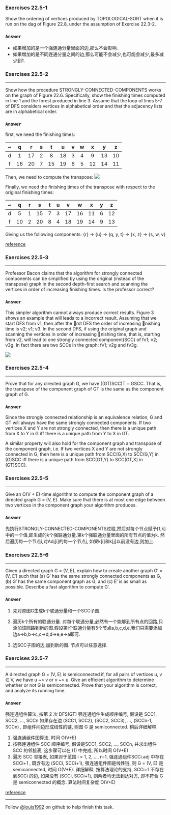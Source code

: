 ### Exercises 22.5-1
Show the ordering of vertices produced by TOPOLOGICAL-SORT when it is run on the dag
of Figure 22.8, under the assumption of Exercise 22.3-2.


### `Answer`
* 如果增加的是一个强连通分量里面的边,那么不会影响.
* 如果增加的是不同连通分量之间的边,那么可能不会减少,也可能会减少,最多减少到1.

### Exercises 22.5-2
***
Show how the procedure STRONGLY-CONNECTED-COMPONENTS works on the graph of Figure 22.6. Specifically, show the finishing times computed in line 1 and the forest produced in line 3. Assume that the loop of lines 5-7 of DFS considers vertices in alphabetical order and that the adjacency lists are in alphabetical order.

### `Answer`
first, we need the finishing times:

~ | q | r | s |	t | u | v |	w |	x |	y |	z
:---:|:---:|:---:|:---:|:---:|:---:|:---:|:---:|:---:|:---:|:---:
d | 1 | 17 | 2 | 8  | 18 |	3 |	4 |9  |	13 | 10
f | 16|	20 | 7 | 15 | 19 |	6 |	5 |12 |	14 | 11

Then, we need to compute the transpose:
![](./repo/s5/1.png)

Finally, we need the finishing times of the transpose with respect to the original finishing times:

~ | q | r | s |	t | u | v |	w |	x |	y |	z
:---:|:---:|:---:|:---:|:---:|:---:|:---:|:---:|:---:|:---:|:---:
d | 5 | 1 | 15 | 7  | 3 |	17 | 16 | 11 |	6 | 12
f | 10|	2 | 20 | 8 | 4 | 18 | 19 |14 |	9 | 13

Giving us the following components:
{r} -> {u} -> {q, y, t} -> {x, z} -> {s, w, v} 




[reference](http://student.csuci.edu/~douglas.holmes253/Assignment6.html)


### Exercises 22.5-3
***
Professor Bacon claims that the algorithm for strongly connected components can be simplified by using the original (instead of the transpose) graph in the second depth-first search and scanning the vertices in order of increasing finishing times. Is the professor correct?


### `Answer`

This simpler algorithm cannot always produce correct results. Figure 3 shows an example that will leads to a incorrect result. Assuming that we start DFS from v1, then after the rst DFS the order of increasing nishing time is v2; v1; v3. In the second DFS, if
using the original graph and scanning the vertices in order of increasing nishing time, that is, starting from v2, will lead to one strongly connected component(SCC) of fv1; v2; v3g. In fact there are two SCCs in the graph: fv1; v2g and fv3g.

![](./repo/s5/1.png)

### Exercises 22.5-4
***
Prove that for any directed graph G, we have ((GT)SCC)T = GSCC. That is, the transpose of the
component graph of GT is the same as the component graph of G.


### `Answer`
Since the strongly connected relationship is an equivalence relation, G and GT will always have the same strongly connected components.  If two vertices X and Y are not strongly connected, then there is a unique path from X to Y in G iff there is a unique path from Y to X in GT.

A similar property will also hold for the component graph and transpose of the component graph, i.e. If two vertices X and Y are not strongly connected in G, then here is a unique path from SCC(G,X) to SCC(G,Y) in (G)SCC iff there is a unique path from SCC(GT,Y) to SCC(GT,X) in (GT)SCC).
			
### Exercises 22.5-5
***
Give an O(V + E)-time algorithm to compute the component graph of a directed graph G = (V, E). Make sure that there is at most one edge between two vertices in the component graph your algorithm produces.

### `Answer`
先执行STRONGLY-CONNECTED-COMPONENTS过程,然后对每个节点赋予[1,k]中的一个值,即生成的k个强联通分量.第k个强联通分量里面的所有节点的值为k. 然后遍历每一个节点i,对Adj[i]的每一个节点j, 如果k[i]和k[j]以前没有边,则加上. 


### Exercises 22.5-6
***
Given a directed graph G = (V, E), explain how to create another graph G′ = (V, E′) such that (a) G′ has the same strongly connected components as G, (b) G′ has the same component graph as G, and (c) E′ is as small as possible. Describe a fast algorithm to compute G′.

### `Answer`
1. 先对原图G生成k个联通分量和一个SCC子图.

2. 遍历k个所有的联通分量. 对每个联通分量,必然有一个能够到所有点的回路,只添加该回路到新的图.假设第i个联通分量有5个节点a,b,c,d,e,我们只需要添加边a->b,b->c,c->d,d->e,e->a即可.

3. 选SCC子图的边,加到新的图. 节点可以任意选择.

### Exercises 22.5-7
***
A directed graph G = (V, E) is semiconnected  if, for all pairs of vertices u, v ∈ V, 
we have u ~> v or v ~> u. Give an efficient algorithm to determine whether
or not G is semiconnected. Prove that your algorithm is correct, and analyze its
running time.

### `Answer`


强连通组件算法, 按第 2 次 DFS(GT) 强连通组件生成顺序编号, 假设是 SCC1, SCC2, ..., SCCn
如果存在边 (SCC1, SCC2), (SCC2, SCC3), ..., (SCCn-1, SCCn) , 即组件间边形成线性的链, 
则图 G 是 semiconnected. 稍后详细解释.

1. 强连通组件图算法, 时间 O(V+E)
2. 按强连通组件 SCC 顺序编号, 假设是SCC1, SCC2, ..., SCCn, 并求出组件 SCC 的邻接表, 
这步骤可以在 (1) 中完成, 所以时间 O(V+E)
3. 遍历 SCC 邻接表, 如果对于范围 i = 1, 2, ..., n-1, 强连通组件SCCi.adj 中存在 SCCi+1 , 
既含有边 (SCCi, SCCi+1), 强连通组件图是线性链, 则 G = (V, E) 是 semiconnected, 时间 O(V+E).
详细解释, 按算法理论的支持, SCCi+1 不存在到SCCi 的边, 如果没有 (SCCi, SCCi+1), 
则两者均无法到达对方, 即不符合 G 是 semiconnected 的概念. 算法时间复杂度 O(V+E)

[reference](http://blog.csdn.net/anye3000/article/details/9791213)




***
Follow [@louis1992](https://github.com/gzc) on github to help finish this task.

